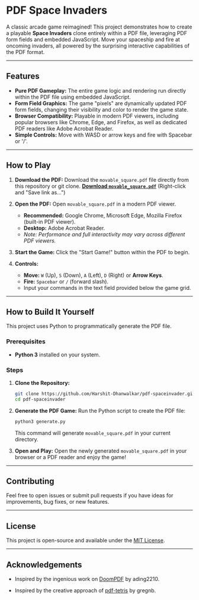 # PDF Space Invaders

A classic arcade game reimagined! This project demonstrates how to create a playable **Space Invaders** clone entirely within a PDF file, leveraging PDF form fields and embedded JavaScript. Move your spaceship and fire at oncoming invaders, all powered by the surprising interactive capabilities of the PDF format.

---

## Features

- **Pure PDF Gameplay:** The entire game logic and rendering run directly within the PDF file using embedded JavaScript.
- **Form Field Graphics:** The game "pixels" are dynamically updated PDF form fields, changing their visibility and color to render the game state.
- **Browser Compatibility:** Playable in modern PDF viewers, including popular browsers like Chrome, Edge, and Firefox, as well as dedicated PDF readers like Adobe Acrobat Reader.
- **Simple Controls:** Move with WASD or arrow keys and fire with Spacebar or '/'.

---

## How to Play

1.  **Download the PDF:**
    Download the `movable_square.pdf` file directly from this repository or git clone.
    [**Download `movable_square.pdf`**](https://github.com/Harshit-Dhanwalkar/pdf-space-invader/raw/main/movable_square.pdf) (Right-click and "Save link as...")

2.  **Open the PDF:**
    Open `movable_square.pdf` in a modern PDF viewer.

    - **Recommended:** Google Chrome, Microsoft Edge, Mozilla Firefox (built-in PDF viewer).
    - **Desktop:** Adobe Acrobat Reader.
    - _Note: Performance and full interactivity may vary across different PDF viewers._

3.  **Start the Game:**
    Click the "Start Game!" button within the PDF to begin.

4.  **Controls:**
    - **Move:** `W` (Up), `S` (Down), `A` (Left), `D` (Right) or **Arrow Keys**.
    - **Fire:** `Spacebar` or `/` (forward slash).
    - Input your commands in the text field provided below the game grid.

---

## How to Build It Yourself

This project uses Python to programmatically generate the PDF file.

### Prerequisites

- **Python 3** installed on your system.

### Steps

1.  **Clone the Repository:**

    ```bash
    git clone https://github.com/Harshit-Dhanwalkar/pdf-spaceinvader.git
    cd pdf-spaceinvader
    ```

2.  **Generate the PDF Game:**
    Run the Python script to create the PDF file:

    ```bash
    python3 generate.py
    ```

    This command will generate `movable_square.pdf` in your current directory.

3.  **Open and Play:**
    Open the newly generated `movable_square.pdf` in your browser or a PDF reader and enjoy the game!

---

## Contributing

Feel free to open issues or submit pull requests if you have ideas for improvements, bug fixes, or new features.

---

## License

This project is open-source and available under the [MIT License](LICENSE).

---

## Acknowledgements

- Inspired by the ingenious work on [DoomPDF](https://github.com/ading2210/doompdf) by ading2210.

* Inspired by the creative approach of [pdf-tetris](https://github.com/gregnb/pdf-tetris) by gregnb.

